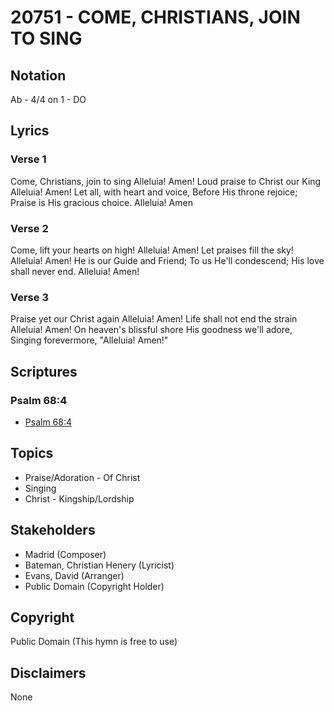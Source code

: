 # 20751 - COME, CHRISTIANS, JOIN TO SING

## Notation

Ab - 4/4 on 1 - DO

## Lyrics

### Verse 1

Come, Christians, join to sing Alleluia! Amen! Loud praise to Christ our King Alleluia! Amen! Let all, with heart and voice, Before His throne rejoice; Praise is His gracious choice. Alleluia! Amen

### Verse 2

Come, lift your hearts on high! Alleluia! Amen! Let praises fill the sky! Alleluia! Amen! He is our Guide and Friend; To us He'll condescend; His love shall never end. Alleluia! Amen!

### Verse 3

Praise yet our Christ again Alleluia! Amen! Life shall not end the strain Alleluia! Amen! On heaven's blissful shore His goodness we'll adore, Singing forevermore, "Alleluia! Amen!"


## Scriptures

### Psalm 68:4

- [Psalm 68:4](https://www.biblegateway.com/passage/?search=Psalm%2068%3A4)


## Topics

- Praise/Adoration - Of Christ
- Singing
- Christ - Kingship/Lordship

## Stakeholders

- Madrid (Composer)
- Bateman, Christian Henery (Lyricist)
- Evans, David (Arranger)
- Public Domain (Copyright Holder)

## Copyright

Public Domain
(This hymn is free to use)

## Disclaimers

None

